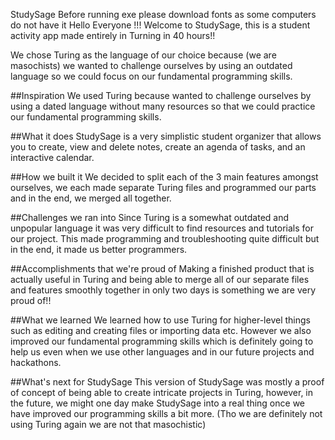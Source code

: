 StudySage
Before running exe please download fonts as some computers do not have it
Hello Everyone !!! Welcome to StudySage, this is a student activity app made entirely in Turning in 40 hours!!

We chose Turing as the language of our choice because (we are masochists) we wanted to challenge ourselves by using an outdated language so we could focus on our fundamental programming skills.

##Inspiration
We used Turing because wanted to challenge ourselves by using a dated language without many resources so that we could practice our fundamental programming skills.

##What it does
StudySage is a very simplistic student organizer that allows you to create, view and delete notes, create an agenda of tasks, and an interactive calendar.

##How we built it
We decided to split each of the 3 main features amongst ourselves, we each made separate Turing files and programmed our parts and in the end, we merged all together.

##Challenges we ran into
Since Turing is a somewhat outdated and unpopular language it was very difficult to find resources and tutorials for our project. This made programming and troubleshooting quite difficult but in the end, it made us better programmers.

##Accomplishments that we're proud of
Making a finished product that is actually useful in Turing and being able to merge all of our separate files and features smoothly together in only two days is something we are very proud of!!

##What we learned
We learned how to use Turing for higher-level things such as editing and creating files or importing data etc. However we also improved our fundamental programming skills which is definitely going to help us even when we use other languages and in our future projects and hackathons.

##What's next for StudySage
This version of StudySage was mostly a proof of concept of being able to create intricate projects in Turing, however, in the future, we might one day make StudySage into a real thing once we have improved our programming skills a bit more. (Tho we are definitely not using Turing again we are not that masochistic)
